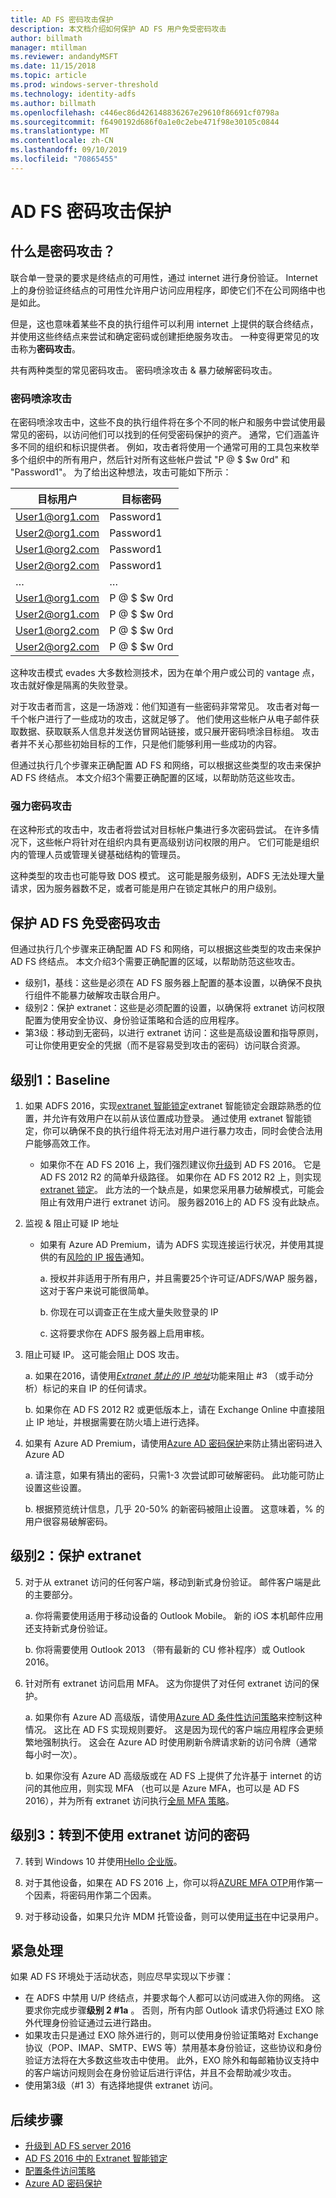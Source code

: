 ```yaml
---
title: AD FS 密码攻击保护
description: 本文档介绍如何保护 AD FS 用户免受密码攻击
author: billmath
manager: mtillman
ms.reviewer: andandyMSFT
ms.date: 11/15/2018
ms.topic: article
ms.prod: windows-server-threshold
ms.technology: identity-adfs
ms.author: billmath
ms.openlocfilehash: c446ec86d426148836267e29610f86691cf0798a
ms.sourcegitcommit: f6490192d686f0a1e0c2ebe471f98e30105c0844
ms.translationtype: MT
ms.contentlocale: zh-CN
ms.lasthandoff: 09/10/2019
ms.locfileid: "70865455"
---
```

# <a name="ad-fs-password-attack-protection"></a>AD FS 密码攻击保护

## <a name="what-is-a-password-attack"></a>什么是密码攻击？

联合单一登录的要求是终结点的可用性，通过 internet 进行身份验证。 Internet 上的身份验证终结点的可用性允许用户访问应用程序，即使它们不在公司网络中也是如此。 

但是，这也意味着某些不良的执行组件可以利用 internet 上提供的联合终结点，并使用这些终结点来尝试和确定密码或创建拒绝服务攻击。 一种变得更常见的攻击称为**密码攻击**。 

共有两种类型的常见密码攻击。 密码喷涂攻击 & 暴力破解密码攻击。 

### <a name="password-spray-attack"></a>密码喷涂攻击
在密码喷涂攻击中，这些不良的执行组件将在多个不同的帐户和服务中尝试使用最常见的密码，以访问他们可以找到的任何受密码保护的资产。 通常，它们涵盖许多不同的组织和标识提供者。 例如，攻击者将使用一个通常可用的工具包来枚举多个组织中的所有用户，然后针对所有这些帐户尝试 "P @ $ $w 0rd" 和 "Password1"。 为了给出这种想法，攻击可能如下所示：


|  目标用户   | 目标密码 |
|----------------|-----------------|
| User1@org1.com |    Password1    |
| User2@org1.com |    Password1    |
| User1@org2.com |    Password1    |
| User2@org2.com |    Password1    |
|       …        |        …        |
| User1@org1.com |    P @ $ $w 0rd     |
| User2@org1.com |    P @ $ $w 0rd     |
| User1@org2.com |    P @ $ $w 0rd     |
| User2@org2.com |    P @ $ $w 0rd     |

这种攻击模式 evades 大多数检测技术，因为在单个用户或公司的 vantage 点，攻击就好像是隔离的失败登录。

对于攻击者而言，这是一场游戏：他们知道有一些密码非常常见。  攻击者对每一千个帐户进行了一些成功的攻击，这就足够了。 他们使用这些帐户从电子邮件获取数据、获取联系人信息并发送仿冒网站链接，或只展开密码喷涂目标组。 攻击者并不关心那些初始目标的工作，只是他们能够利用一些成功的内容。

但通过执行几个步骤来正确配置 AD FS 和网络，可以根据这些类型的攻击来保护 AD FS 终结点。 本文介绍3个需要正确配置的区域，以帮助防范这些攻击。

### <a name="brute-force-password-attack"></a>强力密码攻击 
在这种形式的攻击中，攻击者将尝试对目标帐户集进行多次密码尝试。 在许多情况下，这些帐户将针对在组织内具有更高级别访问权限的用户。 它们可能是组织内的管理人员或管理关键基础结构的管理员。  

这种类型的攻击也可能导致 DOS 模式。 这可能是服务级别，ADFS 无法处理大量请求，因为服务器数不足，或者可能是用户在锁定其帐户的用户级别。  

## <a name="securing-ad-fs-against-password-attacks"></a>保护 AD FS 免受密码攻击 

但通过执行几个步骤来正确配置 AD FS 和网络，可以根据这些类型的攻击来保护 AD FS 终结点。 本文介绍3个需要正确配置的区域，以帮助防范这些攻击。 


- 级别1，基线：这些是必须在 AD FS 服务器上配置的基本设置，以确保不良执行组件不能暴力破解攻击联合用户。 
- 级别2：保护 extranet：这些是必须配置的设置，以确保将 extranet 访问权限配置为使用安全协议、身份验证策略和合适的应用程序。 
- 第3级：移动到无密码，以进行 extranet 访问：这些是高级设置和指导原则，可让你使用更安全的凭据（而不是容易受到攻击的密码）访问联合资源。 

## <a name="level-1-baseline"></a>级别1：Baseline

1. 如果 ADFS 2016，实现[extranet 智能锁定](../../ad-fs/operations/Configure-AD-FS-Extranet-Smart-Lockout-Protection.md)extranet 智能锁定会跟踪熟悉的位置，并允许有效用户在以前从该位置成功登录。 通过使用 extranet 智能锁定，你可以确保不良的执行组件将无法对用户进行暴力攻击，同时会使合法用户能够高效工作。
    - 如果你不在 AD FS 2016 上，我们强烈建议你[升级](../../ad-fs/deployment/upgrading-to-ad-fs-in-windows-server.md)到 AD FS 2016。 它是 AD FS 2012 R2 的简单升级路径。 如果你在 AD FS 2012 R2 上，则实现[extranet 锁定](../../ad-fs/operations/Configure-AD-FS-Extranet-Soft-Lockout-Protection.md)。 此方法的一个缺点是，如果您采用暴力破解模式，可能会阻止有效用户进行 extranet 访问。 服务器2016上的 AD FS 没有此缺点。

2. 监视 & 阻止可疑 IP 地址 
    - 如果有 Azure AD Premium，请为 ADFS 实现连接运行状况，并使用其提供的有[风险的 IP 报告](https://docs.microsoft.com/azure/active-directory/connect-health/active-directory-aadconnect-health-adfs#risky-ip-report-public-preview)通知。

        a. 授权并非适用于所有用户，并且需要25个许可证/ADFS/WAP 服务器，这对于客户来说可能很简单。

        b. 你现在可以调查正在生成大量失败登录的 IP

        c. 这将要求你在 ADFS 服务器上启用审核。

3.  阻止可疑 IP。  这可能会阻止 DOS 攻击。

    a. 如果在2016，请使用[*Extranet 禁止的 IP 地址*](../../ad-fs/operations/configure-ad-fs-banned-ip.md)功能来阻止 #3 （或手动分析）标记的来自 IP 的任何请求。

    b. 如果你在 AD FS 2012 R2 或更低版本上，请在 Exchange Online 中直接阻止 IP 地址，并根据需要在防火墙上进行选择。

4. 如果有 Azure AD Premium，请使用[Azure AD 密码保护](https://docs.microsoft.com/azure/active-directory/authentication/concept-password-ban-bad-on-premises)来防止猜出密码进入 Azure AD  

    a. 请注意，如果有猜出的密码，只需1-3 次尝试即可破解密码。 此功能可防止设置这些设置。 

    b. 根据预览统计信息，几乎 20-50% 的新密码被阻止设置。 这意味着，% 的用户很容易破解密码。

## <a name="level-2-protect-your-extranet"></a>级别2：保护 extranet

5. 对于从 extranet 访问的任何客户端，移动到新式身份验证。 邮件客户端是此的主要部分。 

    a. 你将需要使用适用于移动设备的 Outlook Mobile。 新的 iOS 本机邮件应用还支持新式身份验证。 

    b. 你将需要使用 Outlook 2013 （带有最新的 CU 修补程序）或 Outlook 2016。

6. 针对所有 extranet 访问启用 MFA。 这为你提供了对任何 extranet 访问的保护。

   a.  如果你有 Azure AD 高级版，请使用[Azure AD 条件性访问策略](https://docs.microsoft.com/azure/active-directory/conditional-access/overview)来控制这种情况。  这比在 AD FS 实现规则要好。  这是因为现代的客户端应用程序会更频繁地强制执行。  这会在 Azure AD 时使用刷新令牌请求新的访问令牌（通常每小时一次）。  

   b.  如果你没有 Azure AD 高级版或在 AD FS 上提供了允许基于 internet 的访问的其他应用，则实现 MFA （也可以是 Azure MFA，也可以是 AD FS 2016），并为所有 extranet 访问执行[全局 MFA 策略](../../ad-fs/operations/configure-authentication-policies.md#to-configure-multi-factor-authentication-globally)。

## <a name="level-3-move-to-password-less-for-extranet-access"></a>级别3：转到不使用 extranet 访问的密码

7. 转到 Windows 10 并使用[Hello 企业版](https://docs.microsoft.com/windows/security/identity-protection/hello-for-business/hello-identity-verification)。

8. 对于其他设备，如果在 AD FS 2016 上，你可以将[AZURE MFA OTP](../../ad-fs/operations/configure-ad-fs-and-azure-mfa.md)用作第一个因素，将密码用作第二个因素。 

9. 对于移动设备，如果只允许 MDM 托管设备，则可以使用[证书](../../ad-fs/operations/configure-user-certificate-authentication.md)在中记录用户。 

## <a name="urgent-handling"></a>紧急处理

如果 AD FS 环境处于活动状态，则应尽早实现以下步骤：

 - 在 ADFS 中禁用 U/P 终结点，并要求每个人都可以访问或进入你的网络。 这要求你完成步骤**级别 2 #1a** 。 否则，所有内部 Outlook 请求仍将通过 EXO 除外代理身份验证通过云进行路由。
 - 如果攻击只是通过 EXO 除外进行的，则可以使用身份验证策略对 Exchange 协议（POP、IMAP、SMTP、EWS 等）禁用基本身份验证，这些协议和身份验证方法将在大多数这些攻击中使用。 此外，EXO 除外和每邮箱协议支持中的客户端访问规则会在身份验证后进行评估，并且不会帮助减少攻击。 
 - 使用第3级（#1 3）有选择地提供 extranet 访问。

## <a name="next-steps"></a>后续步骤

- [升级到 AD FS server 2016](../../ad-fs/deployment/upgrading-to-ad-fs-in-windows-server.md) 
- [AD FS 2016 中的 Extranet 智能锁定](../../ad-fs/operations/Configure-AD-FS-Extranet-Smart-Lockout-Protection.md)
- [配置条件访问策略](https://docs.microsoft.com/azure/active-directory/conditional-access/overview)
- [Azure AD 密码保护](https://docs.microsoft.com/azure/active-directory/authentication/howto-password-ban-bad-on-premises)
